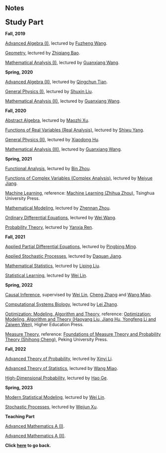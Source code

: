 ## Notes

<font size=5>**Study Part**</font>

**Fall, 2019**

[Advanced Algebra (I)](https://wqgcx.github.io/courses/algebra1.pdf), lectured by [Fuzheng Wang](https://www.math.pku.edu.cn/jsdw/js_20180628175159671361/w_20180628175159671361/69968.htm).

[Geometry](https://wqgcx.github.io/courses/geometry.pdf), lectured by [Zhiqiang Bao](https://www.math.pku.edu.cn/jsdw/js_20180628175159671361/b_20180628175159671361/69877.htm).

[Mathematical Analysis (I)](https://wqgcx.github.io/courses/analysis1.pdf), lectured by [Guanxiang Wang](https://www.math.pku.edu.cn/jsdw/js_20180628175159671361/w_20180628175159671361/69969.htm).

**Spring, 2020**

[Advanced Algebra (II)](https://wqgcx.github.io/courses/algebra2.pdf), lectured by [Qingchun Tian](https://www.math.pku.edu.cn/jsdw/js_20180628175159671361/t_20180628175159671361/69962.htm).

[General Physics (I)](https://wqgcx.github.io/courses/General_Physics_1.pdf), lectured by [Shuxin Liu](https://faculty.pku.edu.cn/liushuxin/zh_CN/index.htm).

[Mathematical Analysis (II)](https://wqgcx.github.io/courses/analysis2.pdf), lectured by [Guanxiang Wang](https://www.math.pku.edu.cn/jsdw/js_20180628175159671361/w_20180628175159671361/69969.htm).

**Fall, 2020**

[Abstract Algebra](https://wqgcx.github.io/courses/Abstract_Algebra.pdf), lectured by [Maozhi Xu](https://www.math.pku.edu.cn/jsdw/js_20180628175159671361/x_20180628175159671361/69981.htm).

[Functions of Real Variables (Real Analysis)](https://wqgcx.github.io/courses/Functions_of_Real_Variables.pdf), lectured by [Shiwu Yang](https://bicmr.pku.edu.cn/~shiwuyang/).

[General Physics (II)](https://wqgcx.github.io/courses/General_Physics_2.pdf), lectured by [Xiaodong Hu](http://faculty.pku.edu.cn/~raquma/zh_CN/index.htm).

[Mathematical Analysis (III)](https://wqgcx.github.io/courses/analysis3.pdf), lectured by [Guanxiang Wang](https://www.math.pku.edu.cn/jsdw/js_20180628175159671361/w_20180628175159671361/69969.htm).

**Spring, 2021**

[Functional Analysis](https://wqgcx.github.io/courses/Functional_Analysis.pdf), lectured by [Bin Zhou](https://www.math.pku.edu.cn/teachers/bzhou/index.htm).

[Functions of Complex Variables (Complex Analysis)](https://wqgcx.github.io/courses/complex_analysis.pdf), lectured by [Meiyue Jiang](https://www.math.pku.edu.cn/jsdw/js_20180628175159671361/j_20180628175159671361/69929.htm).

[Machine Learning](https://wqgcx.github.io/courses/ml.pdf), reference: [Machine Learning (Zhihua Zhou)](https://baike.baidu.com/item/%E6%9C%BA%E5%99%A8%E5%AD%A6%E4%B9%A0/23613024?fr=aladdin), Tsinghua University Press.

[Mathematical Modeling](https://wqgcx.github.io/courses/mathematical_modelling.pdf), lectured by [Zhennan Zhou](https://bicmr.pku.edu.cn/~zhennan/).

[Ordinary Differential Equations](https://wqgcx.github.io/courses/ode.pdf), lectured by [Wei Wang](https://www.math.pku.edu.cn/jsdw/js_20180628175159671361/w_20180628175159671361/69973.htm).

[Probability Theory](https://wqgcx.github.io/courses/probability_theory.pdf), lectured by [Yanxia Ren](https://www.math.pku.edu.cn/teachers/renyx/index.htm).

**Fall, 2021**

[Applied Partial Differential Equations](https://wqgcx.github.io/courses/apde.pdf), lectured by [Pingbing Ming](http://sourcedb.amss.cas.cn/zw/zjrck/jcqn/201511/t20151110_4456639.html).

[Applied Stochastic Processes](https://wqgcx.github.io/courses/Applied_Stochastic_Processes.pdf), lectured by [Daquan Jiang](https://www.math.pku.edu.cn/jsdw/js_20180628175159671361/j_20180628175159671361/69928.htm).

[Mathematical Statistics](https://wqgcx.github.io/courses/mathematical_statistics.pdf), lectured by [Liping Liu](https://www.math.pku.edu.cn/jsdw/js_20180628175159671361/l_20180628175159671361/69938.htm).

[Statistical Learning](https://wqgcx.github.io/courses/statistical_learning.pdf), lectured by [Wei Lin](https://www.math.pku.edu.cn/teachers/linw/).

**Spring, 2022**

[Causal Inference](https://wqgcx.github.io/courses/causal_inference.pdf), supervised by [Wei Lin](https://www.math.pku.edu.cn/teachers/linw/), [Cheng Zhang](https://zcrabbit.github.io/) and [Wang Miao](https://www.math.pku.edu.cn/teachers/mwfy/).

[Computational Systems Biology](https://wqgcx.github.io/courses/CSB.pdf), lectured by [Lei Zhang](https://bicmr.pku.edu.cn/~zhanglei/).

[Optimization: Modeling, Algorithm and Theory](https://wqgcx.github.io/courses/optimization.pdf), reference: [Optimization: Modeling, Algorithm and Theory (Haoyang Liu, Jiang Hu, Yongfeng Li and Zaiwen Wen)](https://bicmr.pku.edu.cn/~wenzw/optbook/opt1.pdf), Higher Education Press.

[Measure Theory](https://wqgcx.github.io/courses/measure_theory.pdf), reference: [Foundations of Measure Theory and Probability Theory (Shihong Cheng)](https://baike.baidu.com/item/%E6%B5%8B%E5%BA%A6%E8%AE%BA%E4%B8%8E%E6%A6%82%E7%8E%87%E8%AE%BA%E5%9F%BA%E7%A1%80/3785139?fr=aladdin), Peking University Press.

**Fall, 2022**

[Advanced Theory of Probability](https://wqgcx.github.io/courses/advprob.pdf), lectured by [Xinyi Li](https://bicmr.pku.edu.cn/~xinyili/).

[Advanced Theory of Statistics](https://wqgcx.github.io/courses/advstats.pdf), lectured by [Wang Miao](https://www.math.pku.edu.cn/teachers/mwfy/).

[High-Dimensional Probability](https://wqgcx.github.io/courses/hdp.pdf), lectured by [Hao Ge](http://faculty.bicmr.pku.edu.cn/~gehao/).

**Spring, 2023**

[Modern Statistical Modeling](https://wqgcx.github.io/courses/MSM.pdf), lectured by [Wei Lin](https://www.math.pku.edu.cn/teachers/linw/).

[Stochastic Processes](https://wqgcx.github.io/courses/Stochastic_Processes.pdf), lectured by [Weijun Xu](https://bicmr.pku.edu.cn/cn/content/lists/11_catid74_zmx.html).

**Teaching Part**

[Advanced Mathematics A (I)](https://wqgcx.github.io/courses/advmathA1.pdf).

[Advanced Mathematics A (II)](https://wqgcx.github.io/courses/advmathA2.pdf).

**Click [here](https://wqgcx.github.io/) to go back.**
